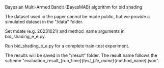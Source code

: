 Bayesian Multi-Armed Bandit (BayesMAB) algorithm for bid shading

The dataset used in the paper cannot be made public, but we provide a simulated dataset in the "/data" folder.

Set mdate (e.g. 20231021) and method_name arguments in bid_shading_e_e.py.

Run bid_shading_e_e.py for a complete train-test experiment.

The results will be saved in the "/result" folder. The result name follows the scheme "evaluation_result_{run_time}_{test_file_name}_{method_name}.json".
